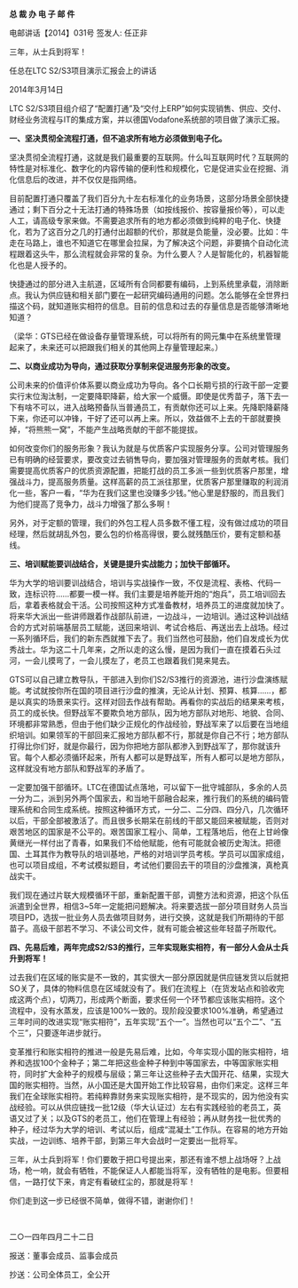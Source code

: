 **总 裁 办 电 子 邮 件**

 

电邮讲话【2014】031号         签发人: 任正非



 

三年，从士兵到将军！

任总在LTC S2/S3项目演示汇报会上的讲话

2014年3月14日

LTC S2/S3项目组介绍了“配置打通”及“交付上ERP”如何实现销售、供应、交付、财经业务流程与IT的集成方案，并以德国Vodafone系统部的项目做了演示汇报。

**一、坚决贯彻全流程打通，但不追求所有地方必须做到电子化。**

坚决贯彻全流程打通，这就是我们最重要的互联网。什么叫互联网时代？互联网的特性是对标准化、数字化的内容传输的便利性和规模化，它是促进实业在挖掘、消化信息后的改进，并不仅仅是指网络。

目前配置打通只覆盖了我们百分九十左右标准化的业务场景，这部分场景全部快捷通过；剩下百分之十无法打通的特殊场景（如按线报价、按容量报价等），可以走人工，请高级专家来做。不需要追求所有的地方都必须做到纯粹的电子化、快捷化，若为了这百分之几的打通付出超额的代价，那就是负能量，没必要。比如：牛走在马路上，谁也不知道它在哪里会拉屎，为了解决这个问题，非要搞个自动化流程跟着这头牛，那么流程就会非常的复杂。为什么要人？人是智能化的，机器智能化也是人授予的。

快捷通过的部分进入主航道，区域所有合同都要有编码，上到系统里承载，消除断点。我认为供应链和相关部门要在一起研究编码通用的问题。怎么能够在全世界扫描这个码，就知道账实相符的信息。目前的信息和过去的存量信息是否能够清晰地知道？

（梁华：GTS已经在做设备存量管理系统，可以将所有的网元集中在系统里管理起来了，未来还可以把跟我们相关的其他网上存量管理起来。）

**二、以商业成功为导向，通过获取分享制来促进服务形象的改变。**

公司未来的价值评价体系要以商业成功为导向。各个口长期亏损的行政干部一定要实行末位淘汰制，一定要降职降薪，给大家一个威慑。即使是优秀苗子，落下去一下有啥不可以，进入战略预备队当普通员工，有贡献你还可以上来。先降职降薪降下来，你还可以冲锋，干好了还可以再上来。所以，效益做不上去的干部就要换掉，“将熊熊一窝”，不能产生战略贡献的干部不能提拔。

如何改变你们的服务形象？我认为就是与优质客户实现服务分享。公司对管理服务已有明确的经营要求，要改变过去销售导向，要加强对管理服务的贡献考核。我们需要提高优质客户的优质资源配置，把能打战的员工多派一些到优质客户那里，增强战斗力，提高服务质量。这样高薪的员工派往那里，优质客户那里赚取的利润消化一些，客户一看，“华为在我们这里也没赚多少钱。”他心里是舒服的，而且我们为他们提高了竞争力，战斗力增强了那么多啊！

另外，对于定额的管理，我们的外包工程人员多数不懂工程，没有做过成功的项目经理，然后就胡乱外包，要么包的价格高得很，要么就残酷压价，要有定额和基线。

**三、培训赋能要训战结合，关键是提升实战能力；加快干部循环。**

华为大学的培训要训战结合，培训与实战操作一致，不仅是流程、表格、代码一致，连标识符……都要一模一样。我们主要是培养能开炮的“炮兵”，员工培训回去后，拿着表格就会干活。公司按照这种方式准备教材，培养员工的进度就加快了。将来华大派出一些讲师跟着作战部队前进，一边战斗，一边培训。通过这种训战结合的方式对前端基层员工赋能，送回来培训、考试合格后、再送出去上战场。经过一系列循环后，我们的新东西就推下去了。我们当然也可鼓励，他们自发成长为优秀战士。华为这二十几年来，之所以走的这么慢，是因为我们一直在摸着石头过河，一会儿摸弯了，一会儿摸左了，老员工也跟着我们晃来晃去。

GTS可以自己建立教导队，干部进入到你们S2/S3推行的资源池，进行沙盘演练赋能。考试就按你所在国的项目进行沙盘的推演，无论从计划、预算、核算……，都是以真实的场景来实行。这样对回去作战有帮助。再看你的实战后的结果来考核，员工的成长快。但野战军不要欺负地方部队，因为地方部队对地形、地貌、合同、环境都非常熟悉，但由于他们缺少正规化的作战经验，野战军来了以后要在当地组织培训。如果领军的干部回来汇报地方部队都不行，那就是你自己不行；地方部队打得比你们好，就是你最行，因为你把地方部队都渗入到野战军了，那你就该升官。每个人都必须循环起来，所有人都可以是野战军，所有人都可以是地方部队，这样就没有地方部队和野战军的矛盾了。

一定要加强干部循环。LTC在德国试点落地，可以留下一批守城部队，多余的人员一分为二，派到另外两个国家去，和当地干部融合起来，推行我们的系统的编码管理系统和合同生成系统。按照这种循环方式，一分二、二分四、四分八，几次循环以后，干部全部被激活了。而且很多长期呆在前线的干部又能回来被赋能，否则对艰苦地区的国家是不公平的。艰苦国家工程小、简单，工程落地后，他在上甘岭像黄继光一样付出了青春，如果我们不给他赋能，他有可能就会被历史淘汰。把德国、土耳其作为教导队的培训基地，严格的对培训学员考核。学员可以国家成组，也可以项目成组，不考试模拟题目，考试他们要回去干的项目的沙盘推演，真枪真战实干。

我们现在通过片联大规模循环干部，重新配置干部，调整方法和资源，把这个队伍派遣到全世界，相信3~5年一定能把问题解决。将来要选拔一部分项目财务人员当项目PD，选拔一批业务人员去做项目财务，进行交换，这就是我们所期待的干部苗子。高级干部若不学习、不读公司文件，就有可能会被这些年轻苗子所取代。

**四、先易后难，两年完成****S2/S3****的推行，三年实现账实相符，有一部分人会从士兵升到将军！**

过去我们在区域的账实是不一致的，其实很大一部分原因就是供应链发货以后就把SO关了，具体的物料信息在区域就没有了。我们在流程上（在货发站点和验收完成这两个点），切两刀，形成两个断面，要求任何一个环节都应该账实相符。这个流程中，没有水蒸发，应该是100%一致的。现阶段没要求100%准确，希望通过三年时间的改进实现“账实相符”，五年实现“五个一”。当然也可以“五个二”、“五个三”，只要逐年进步就行。

变革推行和账实相符的推进一般是先易后难，比如，今年实现小国的账实相符，培养和选拔100个金种子；第二年把这些金种子种到中等国家去，中等国家账实相符，同时扩大金种子的规模与层级；第三年让这些种子去大国开花、结果，实现大国的账实相符。当然，从小国还是大国开始工作比较容易，由你们来定。这样三年我们在全球账实相符。若纯粹靠财务来实现账实相符，是不现实的，因为他没有实战经验。可以从供应链找一批12级（华大认证过）左右有实践经验的老员工，英语又过了关；以及GTS的老员工，他们在管理上有经验；再从财务找一批优秀的种子，经过华为大学的培训、考试以后，组成“混凝土”工作队。在容易的地方开始实战，一边训练、培养干部，到第三年大会战时一定要出一批将军。

三年，从士兵到将军！你们要敢于把口号提出来，那还有谁不想上战场呀？上战场，枪一响，就会有牺牲，不能保证人人都能当将军，没有牺牲的是电影。但要相信，一路打仗下来，肯定有看破红尘的，那就是将军！

你们走到这一步已经很不简单，做得不错，谢谢你们！

​                                             



二○一四年四月二十二日

 



报送：董事会成员、监事会成员

抄送：公司全体员工，全公开
